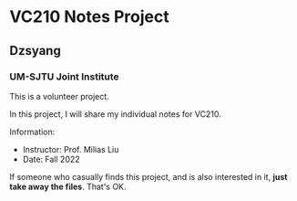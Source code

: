 # VC210 Notes Project
## Dzsyang
### UM-SJTU Joint Institute
This is a volunteer project. 

In this project, I will share my individual notes for VC210.

Information:
- Instructor: Prof. Milias Liu
- Date: Fall 2022

If someone who casually finds this project, and is also interested in it, **just take away the files**. That's OK.
